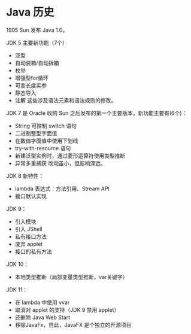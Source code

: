 # Java 历史
1995 Sun 发布 Java 1.0。

JDK 5 主要新功能（7个）
- 泛型
- 自动装箱/自动拆箱
- 枚举
- 增强型for循环
- 可变长度实参
- 静态导入
- 注解
这些涉及语法元素和语法规则的修改。

JDK 7 是 Oracle 收购 Sun 之后发布的第一个主要版本，新功能主要有(6个)：
- String 可控制 switch 语句
- 二进制整型字面值
- 在数值字面值中使用下划线
- try-with-resource 语句
- 新建泛型实例时，通过菱形运算符使用类型推断
- 异常多重捕获
改动虽小，但影响深远。

JDK 8 新特性：
- lambda 表达式：方法引用、Stream API
- 接口默认实现

JDK 9：
- 引入模块
- 引入 JShell
- 私有接口方法
- 废弃 applet
- 接口的私有方法

JDK 10：
- 本地类型推断（局部变量类型推断，var关键字）

JDK 11：
- 在 lambda 中使用 vvar
- 取消对 applet 的支持（JDK 9 禁用 applet）
- 还删除 Java Web Start
- 移除JavaFx，自此，JavaFX 是个独立的开源项目
